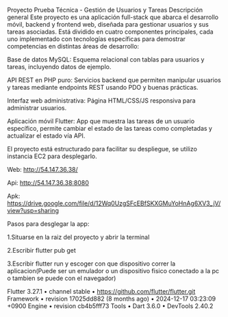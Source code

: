 Proyecto Prueba Técnica - Gestión de Usuarios y Tareas
Descripción general
Este proyecto es una aplicación full-stack que abarca el desarrollo móvil, backend y frontend web, diseñada para gestionar usuarios y sus tareas asociadas. Está dividido en cuatro componentes principales, cada uno implementado con tecnologías específicas para demostrar competencias en distintas áreas de desarrollo:

Base de datos MySQL: Esquema relacional con tablas para usuarios y tareas, incluyendo datos de ejemplo.

API REST en PHP puro: Servicios backend que permiten manipular usuarios y tareas mediante endpoints REST usando PDO y buenas prácticas.

Interfaz web administrativa: Página HTML/CSS/JS responsiva para administrar usuarios.

Aplicación móvil Flutter: App que muestra las tareas de un usuario específico, permite cambiar el estado de las tareas como completadas y actualizar el estado vía API.

El proyecto está estructurado para facilitar su despliegue, se utilizo instancia EC2 para desplegarlo.

Web:
http://54.147.36.38/

Api:
http://54.147.36.38:8080

Apk:
https://drive.google.com/file/d/12Wq0UzgSFcEBfSKXGMuYoHnAg6XV3_jV/view?usp=sharing

Pasos para desglegar la app:

1.Situarse en la raiz del proyecto y abrir la terminal

2.Escribir flutter pub get

3.Escribir flutter run y escoger con que dispositivo correr la aplicacion(Puede ser un emulador o un dispositivo fisico conectado a la pc o tambien se puede con el navegador)

Flutter 3.27.1 • channel stable • https://github.com/flutter/flutter.git
Framework • revision 17025dd882 (8 months ago) • 2024-12-17 03:23:09 +0900
Engine • revision cb4b5fff73
Tools • Dart 3.6.0 • DevTools 2.40.2
